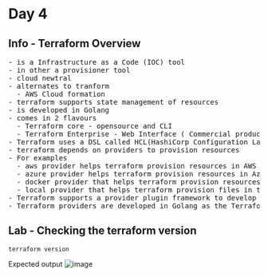# Day 4

## Info - Terraform Overview
<pre>
- is a Infrastructure as a Code (IOC) tool
- in other a provisioner tool
- cloud newtral
- alternates to tranform
  - AWS Cloud formation
- terraform supports state management of resources 
- is developed in Golang
- comes in 2 flavours
  - Terraform core - opensource and CLI
  - Terraform Enterprise - Web Interface ( Commercial product from HashiCorp )
- Terraform uses a DSL called HCL(HashiCorp Configuration Language ) for writing automation scripts
- terraform depends on providers to provision resources
- For examples
  - aws provider helps terraform provision resources in AWS cloud
  - azure provider helps terraform provision resources in Azure cloud
  - docker provider that helps terraform provision resources like image, container, network, etc
  - local provider that helps terraform provision files in the local machine
- Terraform supports a provider plugin framework to develop custom terraform providers
- Terraform providers are developed in Golang as the Terraform Provider Plugin Framework is natively written in Golang
</pre>

## Lab - Checking the terraform version
```
terraform version
```

Expected output
![image](https://github.com/user-attachments/assets/a96b8bb3-88df-4b57-9549-03cec717d9b5)
